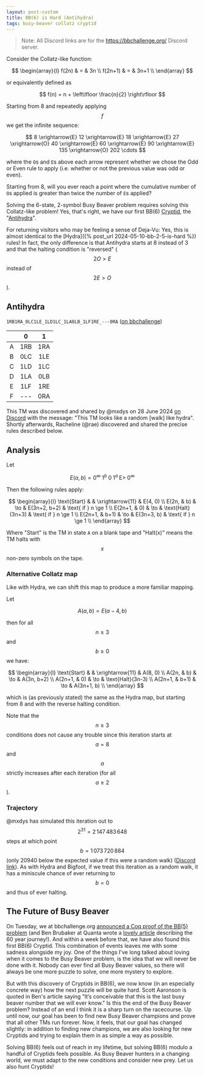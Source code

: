 ```yaml
---
layout: post-custom
title: BB(6) is Hard (Antihydra)
tags: busy-beaver collatz cryptid
---
```


> Note: All Discord links are for the <https://bbchallenge.org/> Discord server.

Consider the Collatz-like function:

$$ \begin{array}{l}
  f(2n)   & = & 3n   \\
  f(2n+1) & = & 3n+1 \\
\end{array} $$

or equivalently defined as

$$ f(n) = n + \left\lfloor \frac{n}{2} \right\rfloor $$

Starting from 8 and repeatedly applying $$f$$ we get the infinite sequence:

$$ 8 \xrightarrow{E} 12 \xrightarrow{E} 18 \xrightarrow{E} 27 \xrightarrow{O} 40 \xrightarrow{E} 60 \xrightarrow{E} 90 \xrightarrow{E} 135 \xrightarrow{O} 202 \cdots $$

where the `O`s and `E`s above each arrow represent whether we chose the Odd or Even rule to apply (i.e. whether or not the previous value was odd or even).

Starting from 8, will you ever reach a point where the cumulative number of `O`s applied is greater than twice the number of `E`s applied?

Solving the 6-state, 2-symbol Busy Beaver problem requires solving this Collatz-like problem! Yes, that's right, we have our first BB(6) [Cryptid](https://wiki.bbchallenge.org/wiki/Cryptids), the "[Antihydra](https://wiki.bbchallenge.org/wiki/Antihydra)".

For returning visitors who may be feeling a sense of Deja-Vu: Yes, this is almost identical to the [Hydra]({% post_url 2024-05-10-bb-2-5-is-hard %}) rules! In fact, the only difference is that Antihydra starts at 8 instead of 3 and that the halting condition is "reversed" ($$2O > E$$ instead of $$2E > O$$).


## Antihydra

`1RB1RA_0LC1LE_1LD1LC_1LA0LB_1LF1RE_---0RA` ([on bbchallenge](https://bbchallenge.org/1RB1RA_0LC1LE_1LD1LC_1LA0LB_1LF1RE_---0RA))

|     |  0  |  1  |
| :-: | :-: | :-: |
|  A  | 1RB | 1RA |
|  B  | 0LC | 1LE |
|  C  | 1LD | 1LC |
|  D  | 1LA | 0LB |
|  E  | 1LF | 1RE |
|  F  | --- | 0RA |

This TM was discovered and shared by @mxdys on 28 June 2024 [on Discord](https://discord.com/channels/960643023006490684/1026577255754903572/1256223215206924318) with the message: "This TM looks like a random [walk] like hydra". Shortly afterwards, Racheline (@rae) discovered and shared the precise rules described below.


## Analysis

Let

$$ E(a, b) = 0^\infty \; 1^b \; 0 \; 1^a \; \text{E>} \; 0^\infty $$

Then the following rules apply:

$$ \begin{array}{l}
  \text{Start} & & \xrightarrow{11} & E(4, 0) \\
  E(2n,   & b)   & \to & E(3n+2, b+2)       & \text{ if } n \ge 1 \\
  E(2n+1, & 0)   & \to & \text{Halt}(3n+3)  & \text{ if } n \ge 1 \\
  E(2n+1, & b+1) & \to & E(3n+3, b)         & \text{ if } n \ge 1 \\
\end{array} $$

Where "Start" is the TM in state `A` on a blank tape and "Halt(x)" means the TM halts with $$x$$ non-zero symbols on the tape.


### Alternative Collatz map

Like with Hydra, we can shift this map to produce a more familiar mapping.

Let

$$ A(a, b) = E(a-4, b) $$

then for all $$n \ge 3$$ and $$b \ge 0$$ we have:

$$ \begin{array}{l}
  \text{Start} & & \xrightarrow{11} & A(8, 0) \\
  A(2n,   & b)   & \to & A(3n, b+2) \\
  A(2n+1, & 0)   & \to & \text{Halt}(3n-3) \\
  A(2n+1, & b+1) & \to & A(3n+1, b) \\
\end{array} $$

which is (as previously stated) the same as the Hydra map, but starting from 8 and with the reverse halting condition.

Note that the $$n \ge 3$$ conditions does not cause any trouble since this iteration starts at $$a = 8$$ and $$a$$ strictly increases after each iteration (for all $$a \ge 2$$).


### Trajectory

@mxdys has simulated this iteration out to $$2^{31} = 2\,147\,483\,648$$ steps at which point $$b = 1\,073\,720\,884$$ (only 20940 below the expected value if this were a random walk) ([Discord link](https://discord.com/channels/960643023006490684/1026577255754903572/1258509066196746351)). As with Hydra and Bigfoot, if we treat this iteration as a random walk, it has a miniscule chance of ever returning to $$b = 0$$ and thus of ever halting.


## The Future of Busy Beaver

On Tuesday, we at bbchallenge.org [announced a Coq proof of the BB(5) problem](https://discuss.bbchallenge.org/t/july-2nd-2024-we-have-proved-bb-5-47-176-870/237) (and Ben Brubaker at Quanta wrote a [lovely article](https://www.quantamagazine.org/amateur-mathematicians-find-fifth-busy-beaver-turing-machine-20240702) describing the 60 year journey!). And within a week before that, we have also found this first BB(6) Cryptid. This combination of events leaves me with some sadness alongside my joy. One of the things I've long talked about loving when it comes to the Busy Beaver problem, is the idea that we will never be done with it. Nobody can ever find all Busy Beaver values, so there will always be one more puzzle to solve, one more mystery to explore.

But with this discovery of Cryptids in BB(6), we now know (in an especially concrete way) how the next puzzle will be quite hard. Scott Aaronson is quoted in Ben's article saying "It’s conceivable that this is the last busy beaver number that we will ever know." Is this the end of the Busy Beaver problem? Instead of an end I think it is a sharp turn on the racecourse. Up until now, our goal has been to find new Busy Beaver champions and prove that all other TMs run forever. Now, it feels, that our goal has changed slightly: in addition to finding new champions, we are also looking for new Cryptids and trying to explain them in as simple a way as possible.

Solving BB(6) feels out of reach in my lifetime, but solving BB(6) modulo a handful of Cryptids feels possible. As Busy Beaver hunters in a changing world, we must adapt to the new conditions and consider new prey. Let us also hunt Cryptids!